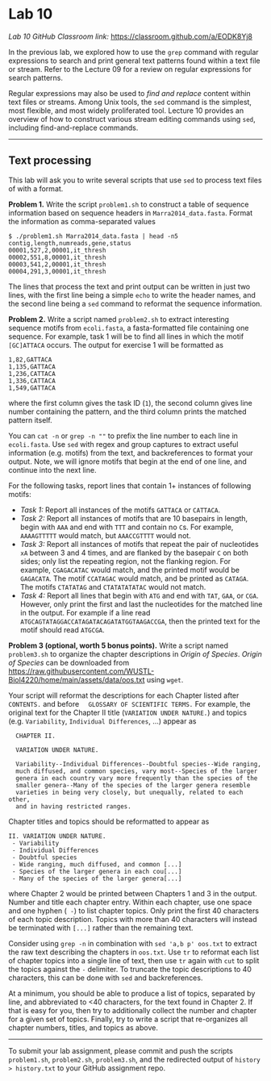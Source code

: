 # Lab 10

*Lab 10 GitHub Classroom link:* https://classroom.github.com/a/EODK8Yj8

In the previous lab, we explored how to use the `grep` command with regular expressions to search and print general text patterns found within a text file or stream. Refer to the Lecture 09 for a review on regular expressions for search patterns.

Regular expressions may also be used to *find and replace* content within text files or streams. Among Unix tools, the `sed` command is the simplest, most flexible, and most widely proliferated tool. Lecture 10 provides an overview of how to construct various stream editing commands using `sed`, including find-and-replace commands.

---

## Text processing

This lab will ask you to write several scripts that use `sed` to process text files of with a format.

**Problem 1.** Write the script `problem1.sh` to construct a table of sequence information based on sequence headers in `Marra2014_data.fasta`. Format the information as comma-separated values
```
$ ./problem1.sh Marra2014_data.fasta | head -n5
contig,length,numreads,gene,status
00001,527,2,00001,it_thresh
00002,551,8,00001,it_thresh
00003,541,2,00001,it_thresh
00004,291,3,00001,it_thresh
```

The lines that process the text and print output can be written in just two lines, with the first line being a simple `echo` to write the header names, and the second line being a `sed` command to reformat the sequence information.

**Problem 2.** Write a script named `problem2.sh` to extract interesting sequence motifs from `ecoli.fasta`, a fasta-formatted file containing one sequence. For example, task 1 will be to find all lines in which the motif `[GC]ATTACA` occurs. The output for exercise 1 will be formatted as
```
1,82,GATTACA
1,135,GATTACA
1,236,CATTACA
1,336,CATTACA
1,549,GATTACA
```
where the first column gives the task ID (`1`), the second column gives line number containing the pattern, and the third column prints the matched pattern itself.

You can `cat -n` or `grep -n ""` to prefix the line number to each line in `ecoli.fasta`. Use `sed` with regex and group captures to extract useful information (e.g. motifs) from the text, and backreferences to format your output. Note, we will ignore motifs that begin at the end of one line, and continue into the next line.

For the following tasks, report lines that contain 1+ instances of following motifs:

- *Task 1:* Report all instances of the motifs `GATTACA` or `CATTACA`.
- *Task 2:* Report all instances of motifs that are 10 basepairs in length, begin with `AAA` and end with `TTT` and contain no `C`s. For example, `AAAAGTTTTT` would match, but `AAACCGTTTT` would not.
- *Task 3:* Report all instances of motifs that repeat the pair of nucleotides `xA` between 3 and 4 times, and are flanked by the basepair `C` on both sides; only list the repeating region, not the flanking region. For example, `CGAGACATAC` would match, and the printed motif would be `GAGACATA`. The motif `CCATAGAC` would match, and be printed as `CATAGA`. The motifs `CTATATAG` and `CTATATATATAC` would not match.
- *Task 4:* Report all lines that begin with `ATG` and end with `TAT`, `GAA`, or `CGA`. However, only print the first and last the nucleotides for the matched line in the output. For example if a line read `ATGCAGTATAGGACCATAGATACAGATATGGTAAGACCGA`, then the printed text for the motif should read `ATGCGA`.

**Problem 3 (optional, worth 5 bonus points).** Write a script named `problem3.sh` to organize the chapter descriptions in *Origin of Species*. *Origin of Species* can be downloaded from https://raw.githubusercontent.com/WUSTL-Biol4220/home/main/assets/data/oos.txt using `wget`.

Your script will reformat the descriptions for each Chapter listed after `CONTENTS.` and before `  GLOSSARY OF SCIENTIFIC TERMS.` For example, the original text for the Chapter II title (`VARIATION UNDER NATURE.`) and topics (e.g. `Variability`, `Individual Differences`, ...) appear as
```
  CHAPTER II.

  VARIATION UNDER NATURE.

  Variability--Individual Differences--Doubtful species--Wide ranging,
  much diffused, and common species, vary most--Species of the larger
  genera in each country vary more frequently than the species of the
  smaller genera--Many of the species of the larger genera resemble
  varieties in being very closely, but unequally, related to each other,
  and in having restricted ranges.
```
Chapter titles and topics should be reformatted to appear as
```
II. VARIATION UNDER NATURE.
 - Variability
 - Individual Differences
 - Doubtful species
 - Wide ranging, much diffused, and common [...]
 - Species of the larger genera in each cou[...]
 - Many of the species of the larger genera[...]
```
where Chapter 2 would be printed between Chapters 1 and 3 in the output. Number and title each chapter entry. Within each chapter, use one space and one hyphen (` -`) to list chapter topics. Only print the first 40 characters of each topic description. Topics with more than 40 characters will instead be terminated with `[...]` rather than the remaining text.

Consider using `grep -n` in combination with `sed 'a,b p' oos.txt` to extract the raw text describing the chapters in `oos.txt`. Use `tr` to reformat each list of chapter topics into a single line of text, then use `tr` again with `cut` to split the topics against the `-` delimiter. To truncate the topic descriptions to 40 characters, this can be done with `sed` and backreferences.

At a minimum, you should be able to produce a list of topics, separated by line, and abbreviated to <40 characters, for the text found in Chapter 2. If that is easy for you, then try to additionally collect the number and chapter for a given set of topics. Finally, try to write a script that re-organizes all chapter numbers, titles, and topics as above.

---

To submit your lab assignment, please commit and push the scripts `problem1.sh`, `problem2.sh`, `problem3.sh`, and the redirected output of `history > history.txt` to your GitHub assignment repo.

